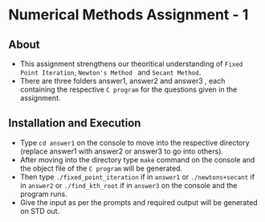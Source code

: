 # Numerical Methods Assignment - 1
## About
* This assignment strengthens our theoritical understanding of `Fixed Point Iteration`, `Newton's Method ` and `Secant Method`.
* There are three folders answer1, answer2 and answer3 , each containing the respective `C program` for the questions given in the assignment.


## Installation and Execution
* Type `cd answer1` on the console to move into the respective directory (replace answer1 with answer2 or answer3 to go into others). 
* After moving into the directory type `make` command on the console and the object file of the `C program` will be generated.
* Then type `./fixed_point_iteration` if in `answer1` or `./newtons+secant` if in `answer2` or `./find_kth_root` if in `answer3` on the console and the program runs.
* Give the input as per the prompts and required output will be generated on STD out.